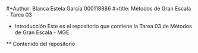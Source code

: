 #+Author: Blanca Estela García 000118886
#+title: Métodos de Gran Escala - Tarea 03

* Introducción
Este es el repositorio que contiene la Tarea 03 de Métodos de Gran Escala - MGE

** Contenido del repositorio


